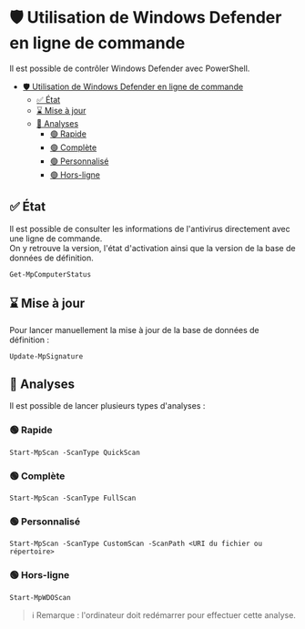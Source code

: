 # 🛡️ Utilisation de Windows Defender en ligne de commande

Il est possible de contrôler Windows Defender avec PowerShell.

- [🛡️ Utilisation de Windows Defender en ligne de commande](#️-utilisation-de-windows-defender-en-ligne-de-commande)
  - [✅ État](#-état)
  - [⌛ Mise à jour](#-mise-à-jour)
  - [🔬 Analyses](#-analyses)
    - [🟢 Rapide](#-rapide)
    - [🟢 Complète](#-complète)
    - [🟢 Personnalisé](#-personnalisé)
    - [🟢 Hors-ligne](#-hors-ligne)

## ✅ État

Il est possible de consulter les informations de l'antivirus directement avec une ligne de commande.  
On y retrouve la version, l'état d'activation ainsi que la version de la base de données de définition.  

`Get-MpComputerStatus`

## ⌛ Mise à jour

Pour lancer manuellement la mise à jour de la base de données de définition :

`Update-MpSignature`

## 🔬 Analyses

Il est possible de lancer plusieurs types d'analyses :  

### 🟢 Rapide

`Start-MpScan -ScanType QuickScan`

### 🟢 Complète

`Start-MpScan -ScanType FullScan`

### 🟢 Personnalisé

`Start-MpScan -ScanType CustomScan -ScanPath <URI du fichier ou répertoire>`

### 🟢 Hors-ligne

`Start-MpWDOScan`

> ℹ️ Remarque : l'ordinateur doit redémarrer pour effectuer cette analyse.
